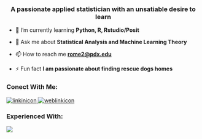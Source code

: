 <h3 align="center">A passionate applied statistician with an unsatiable desire to learn</h3>

- 🌱 I’m currently learning **Python, R, Rstudio/Posit**

- 💬 Ask me about **Statistical Analysis and Machine Learning Theory**

- 📫 How to reach me **rome2@pdx.edu**

- ⚡ Fun fact **I am passionate about finding rescue dogs homes**

### Conect With Me:

[![linkinicon](https://user-images.githubusercontent.com/120284268/218299525-9bec46bf-678b-4fcb-9449-934f9221bd28.png)
](https://www.linkedin.com/in/rtravismerrill/)
[![weblinkicon](https://user-images.githubusercontent.com/120284268/218299806-a909d8ea-4ed7-47cc-903c-cecac072a2b0.png)](https://9travart9.github.io/)


### Experienced With:

![](https://skillicons.dev/icons?i=py,r,latex,html,css,git,vscode,ruby,matlab)

